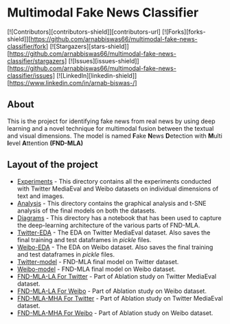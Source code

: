 # Multimodal Fake News Classifier

[![Contributors][contributors-shield]][contributors-url]
[![Forks][forks-shield]][https://github.com/arnabbiswas66/multimodal-fake-news-classifier/fork]
[![Stargazers][stars-shield]][https://github.com/arnabbiswas66/multimodal-fake-news-classifier/stargazers]
[![Issues][issues-shield]][https://github.com/arnabbiswas66/multimodal-fake-news-classifier/issues]
[![LinkedIn][linkedin-shield]][https://www.linkedin.com/in/arnab-biswas-/]

## About

This is the project for identifying fake news from real news by using deep learning 
and a novel technique for multimodal fusion between the textual and visual
dimensions. The model is named **F**ake **N**ews **D**etection with **M**ulti **l**evel **A**ttention **(FND-MLA)**

## Layout of the project
* [Experiments](./Experiments) - This directory contains all the experiments conducted with Twitter
MediaEval and Weibo datasets on individual dimensions of text and images.
* [Analysis](./Analysis) - This directory contains the graphical analysis and t-SNE analysis
of the final models on both the datasets.
* [Diagrams](./model-architecture) - This directory has a notebook that has been used to
capture the deep-learning architecture of the various parts of FND-MLA.
* [Twitter-EDA](Twitter_multimodal_EDA.ipynb) - The EDA on Twitter MediaEval dataset. Also saves
the final training and test dataframes in _pickle_ files.
* [Weibo-EDA](Weibo_multimodal_EDA.ipynb) - The EDA on Weibo dataset. Also saves
  the final training and test dataframes in _pickle_ files.
* [Twitter-model](Twitter_multimodal_classifier_MHA_Luong_Regularized.ipynb) - FND-MLA final model on Twitter
dataset.
* [Weibo-model](Weibo_multimodal_classifier_MHA_Luong_Regularized.ipynb) - FND-MLA final model on Weibo
  dataset.
* [FND-MLA-LA For Twitter](Twitter_multimodal_classifier_Scaled_Attention.ipynb) - Part of Ablation
study on Twitter MediaEval dataset.
* [FND-MLA-LA For Weibo](Weibo_multimodal_classifier_Scaled_Attention.ipynb) - Part of Ablation
  study on Weibo dataset.
* [FND-MLA-MHA For Twitter](Twitter_multimodal_classifier.ipynb) - Part of Ablation
  study on Twitter MediaEval dataset.
* [FND-MLA-MHA For Weibo](Weibo_multimodal_classifier.ipynb) - Part of Ablation
    study on Weibo dataset.